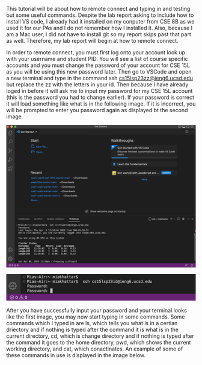 This tutorial will be about how to remote connect and typing in and testing out some useful commands. Despite the lab report asking to include how to install VS code, I already had it installed on my conputer from CSE 8B as we used it for our PAs and I do not remember how I installed it. Also, because I am a Mac user, I did not have to install git so my report skips past that part as well. Therefore, my lab report will begin at how to remote connect.

In order to remote connect, you must first log onto your account look up with your username and student PID. You will see a list of course specific accounts and you must change the password of your account for CSE 15L as you will be using this new password later. Then go to VSCode and open a new terminal and type in the command ssh cs15lsp23zz@ieng6.ucsd.edu but replace the zz with the letters in your id. Then because I have already loged in before it will ask me to input my password for my CSE 15L account (this is the password you had to change earlier). If your password is correct it will load something like what is in the following image. If it is incorrect, you will be prompted to enter you password again as displayed bt the second image.

![Screen Shot 2023-04-08 at 11.20.36 AM.png](https://github.com/mk7652/cse15l-lab-reports/blob/main/Screen%20Shot%202023-04-08%20at%2011.20.36%20AM.png)

![Screen Shot 2023-04-08 at 11.25.09 AM.png](https://github.com/mk7652/cse15l-lab-reports/blob/main/Screen%20Shot%202023-04-08%20at%2011.25.09%20AM.png)

After you have successfully input your password and your terminal looks like the first image, you may now start typing in some commands. Some commands which I typed in are ls, which tells you what is in a certian driectory and if nothing is typed after the command it is what is in the current directory, cd, which is change directory and if nothing is typed after the command it goes to the home directory, pwd, which shows the current working directory, and cat, which conactinates. An example of some of these commands in use is displayed in the image below. 





